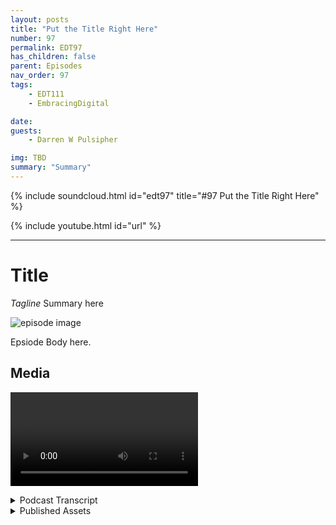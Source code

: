 ```yaml
---
layout: posts
title: "Put the Title Right Here"
number: 97
permalink: EDT97
has_children: false
parent: Episodes
nav_order: 97
tags:
    - EDT111
    - EmbracingDigital

date: 
guests:
    - Darren W Pulsipher

img: TBD
summary: "Summary"
---
```


{% include soundcloud.html id="edt97" title="#97 Put the Title Right Here" %}

{% include youtube.html id="url" %}

---

# Title

*Tagline*
Summary here

![episode image](./thumbnail.png)

Epsiode Body here.

## Media

<video src='url'></video>

<details>
<summary> Podcast Transcript </summary>

<p>﻿1</p>
<p>Hello, this</p>
<p>is Darren Pulsipher chief solution</p>
<p>architect of public sector at Intel.</p>
<p>And welcome to Embracing</p>
<p>Digital Transformation,</p>
<p>where we investigate effective change,</p>
<p>leveraging</p>
<p>people, process and technology.</p>
<p>On today's episode,</p>
<p>the benefits of Graph Databases</p>
<p>with Hadi Amadi,</p>
<p>Director of Product Solutions</p>
<p>at Katana Graph.</p>
<p>Hadi, welcome to the show.</p>
<p>Thank you so much for inviting me</p>
<p>and giving me this opportunity</p>
<p>to be able to talk about this</p>
<p>interesting topic.</p>
<p>Well, it's really interesting</p>
<p>because when I first talked to you guys</p>
<p>about graph databases, I was like, yeah,</p>
<p>I know a little bit about graph databases.</p>
<p>Then you blew my head off</p>
<p>because you taught me a whole lot more</p>
<p>and what you could do.</p>
<p>But before we get into that, Haddie,</p>
<p>tell us a little tell</p>
<p>my audience a little bit about yourself.</p>
<p>Sure. Thanks.</p>
<p>Absolutely.</p>
<p>So let me actually start from a little</p>
<p>of my background and where I came from.</p>
<p>I got my peers in computer</p>
<p>science in 2012, did a lot of research</p>
<p>in cryptography, network</p>
<p>information security</p>
<p>and were in academia</p>
<p>for in a couple of years</p>
<p>after then moved the industry</p>
<p>and focused on different aspects</p>
<p>of security solutions from identity</p>
<p>and access management to other things.</p>
<p>But I think it was since 2015</p>
<p>or so that I started to learn</p>
<p>more about graph</p>
<p>data modeling, graph databases,</p>
<p>graph structure.</p>
<p>And it was interesting enough for me</p>
<p>to actually start thinking how we could</p>
<p>model some of these complex problems</p>
<p>in my field of study</p>
<p>and see whether we can benefit</p>
<p>from a graph later</p>
<p>modeling</p>
<p>and how we can possible better solve them.</p>
<p>And that was interesting enough</p>
<p>for me to be able</p>
<p>to actually do this kind of things.</p>
<p>And the results were very promising.</p>
<p>You know, I had a lot of products</p>
<p>worked on and that actually made me</p>
<p>decide, you know, I want to dedicate</p>
<p>more of my time to grasp.</p>
<p>And that's why I jumped on a graph.</p>
<p>And I'm now there as a director</p>
<p>of solution architecture and also work</p>
<p>on the product, very happy to do so</p>
<p>and trying to actually be</p>
<p>finding those interesting problems</p>
<p>that are complex enough</p>
<p>that the existing alternative</p>
<p>solutions cannot tackle.</p>
<p>And hence the graph.</p>
<p>So this is really interesting</p>
<p>because you guys are trying to</p>
<p>in some respects displace</p>
<p>a technology that's been around</p>
<p>Right.</p>
<p>Those have been around since the dawn of.</p>
<p>All. Of your data structures</p>
<p>and things like that.</p>
<p>Right. Exactly.</p>
<p>Well, let me first,</p>
<p>I know that most of you know people</p>
<p>that are probably listening</p>
<p>to our conversation already know about</p>
<p>this concept of the graph graph structure.</p>
<p>But to respect everybody</p>
<p>who might be interested in the podcast,</p>
<p>let me tell you first, what do we mean</p>
<p>when we talk graph reference?</p>
<p>Okay, that sounds great.</p>
<p>First of all, we're not really talking</p>
<p>about graphs as charts or</p>
<p>graphical interfaces or things like that.</p>
<p>Not even put that matter either.</p>
<p>A graph</p>
<p>in a way of visually visualizing data,</p>
<p>using those images that could be a side</p>
<p>benefit or some product.</p>
<p>But you're really talking about a way</p>
<p>to structure your data in a storage level</p>
<p>so that you can retrieve</p>
<p>and process this data</p>
<p>for some of the complex problems,</p>
<p>especially if this data is interconnected.</p>
<p>On that note,</p>
<p>I should say that it's not.</p>
<p>That graph is going to do the magic and</p>
<p>solve all the problems and we're not here.</p>
<p>At least that's my belief</p>
<p>that to to replace or complete</p>
<p>the existing data structures or solutions</p>
<p>is probably complementing those</p>
<p>for some of the problem</p>
<p>that they can tackle.</p>
<p>Still, if you look at the</p>
<p>some of the problems, some of the data</p>
<p>and hopefully we can talk about that,</p>
<p>the nature of the data will be in a way</p>
<p>that you could still benefit from a key</p>
<p>value datastore relational database model</p>
<p>or or object storage for that matter.</p>
<p>So it doesn't mean that graphs</p>
<p>are there to solve all the problems.</p>
<p>We really need to look at data and see</p>
<p>whether we can benefit from graphs.</p>
<p>Okay.</p>
<p>So that brings up an interesting point</p>
<p>because graph graph databases</p>
<p>are great for linkages</p>
<p>and relationships, right?</p>
<p>Yeah.</p>
<p>But isn't that a relational database?</p>
<p>I mean, the relational database</p>
<p>is all about relationships.</p>
<p>Has it has it in its own right?</p>
<p>It has it in its term.</p>
<p>So what's the key</p>
<p>differentiator differential here?</p>
<p>I know relational databases.</p>
<p>I've got a table, I've got you know, I can</p>
<p>relate from one table to another table.</p>
<p>So what's the key differentiator?</p>
<p>Differentiator here? Fair enough.</p>
<p>Now that's very valid.</p>
<p>Very good question.</p>
<p>I'm glad that you asked that.</p>
<p>Yeah, you're right.</p>
<p>And relational databases are all also</p>
<p>about respecting relationships.</p>
<p>The main difference</p>
<p>is that in relational databases,</p>
<p>we actually took this relationship,</p>
<p>the metadata level and the schema level</p>
<p>browsing graph database is going to be</p>
<p>data driven relationships.</p>
<p>So relationships are going to be part</p>
<p>of the data</p>
<p>versus part of the relational side.</p>
<p>So in other words,</p>
<p>in relational databases, we are letting</p>
<p>tables, columns off the tables basically.</p>
<p>And if you want to introduce</p>
<p>a new relationship, basically,</p>
<p>you need to change a schema in a way.</p>
<p>Whereas Graph provides</p>
<p>this code on clothes schema</p>
<p>less infrastructure</p>
<p>for you to be able to actually add</p>
<p>a little bit of more structure</p>
<p>around your data, but still be flexible</p>
<p>so you can ingest any sort of unstructured</p>
<p>data as well.</p>
<p>Okay.</p>
<p>So it's great at unstructured data coming</p>
<p>in and seamless, which means great for</p>
<p>crave for data.</p>
<p>I don't quite know what the schema is yet.</p>
<p>Right.</p>
<p>So I can see</p>
<p>I can see those those benefits of.</p>
<p>But isn't</p>
<p>everything already stored in a database.</p>
<p>It is.</p>
<p>No, absolutely.</p>
<p>It's just a fact that, again,</p>
<p>the main risk that</p>
<p>you're not facing is big computation.</p>
<p>So we have had a conversation</p>
<p>around big data</p>
<p>for a long while and that thanks</p>
<p>to a lot of technology,</p>
<p>basically that has been has been built</p>
<p>and provided</p>
<p>within the last few years,</p>
<p>we have been able to collect a lot of data</p>
<p>from different sources.</p>
<p>So more than half of the world's</p>
<p>data has been created</p>
<p>within the last couple of years,</p>
<p>but only. At.</p>
<p>Less than 2% of it has been analyzed,</p>
<p>which means that, again,</p>
<p>thanks to those data</p>
<p>like sort of experiences,</p>
<p>you can slowly collect data, however,</p>
<p>and then it gets to processing.</p>
<p>That data is not enough.</p>
<p>It can do</p>
<p>so you want to have a way to flexibly</p>
<p>add a little bit of a structure</p>
<p>to this data, not really much.</p>
<p>And it's dynamic enough that you can</p>
<p>easily change it if you're uncertain.</p>
<p>What still benefit</p>
<p>from optimized advanced computation on it</p>
<p>and graph is an excellent way to do so.</p>
<p>So with only 2%</p>
<p>of the data being analyzed,</p>
<p>most of that data analyzes structured data</p>
<p>today.</p>
<p>Right? Yeah.</p>
<p>But what percentage is that</p>
<p>unstructured data</p>
<p>that that's sitting out there</p>
<p>have all this new data being generated?</p>
<p>Yeah, it's a very valid question</p>
<p>and a very good question.</p>
<p>I don't really know the exact,</p>
<p>you know, basically fraction of that data,</p>
<p>but assume that all of that unstructured</p>
<p>data now is is being tackled</p>
<p>using low level APIs of the data</p>
<p>like experience, which works excellent.</p>
<p>But the problem is</p>
<p>it lacks the optimization</p>
<p>because if you deal with on a structured</p>
<p>low level data, you can't really do</p>
<p>any sort of independent.</p>
<p>Okay.</p>
<p>So how does how does graph database</p>
<p>help with that unstructured data or</p>
<p>give it give us some examples.</p>
<p>Yeah, no, fair enough.</p>
<p>So as I said before, again,</p>
<p>the let me let me start with this again.</p>
<p>I would love to just make sure that I stay</p>
<p>fair with this concept that, hey,</p>
<p>if you do have a data that or a problem</p>
<p>deals with data that's that's isolated.</p>
<p>I mean, you have a bunch of a key values</p>
<p>documents you want to store and retrieve.</p>
<p>You don't really need graph</p>
<p>if you of your use.</p>
<p>This is all about storing data</p>
<p>lots of storage.</p>
<p>You could use</p>
<p>an object solution with that.</p>
<p>But if you you're actually trying to work</p>
<p>with correlated data, interconnected</p>
<p>data, that's where you would benefit</p>
<p>from graph because of the relationships.</p>
<p>And this comes almost in any industry</p>
<p>because the</p>
<p>the unstructured data</p>
<p>usually comes from a variety of sources</p>
<p>and variety of structure</p>
<p>or I should say natures.</p>
<p>And when I can give an example</p>
<p>that I may be more versatile</p>
<p>as let's say we want to go and do</p>
<p>cyber security solutions,</p>
<p>looking at the logs and audit trails</p>
<p>that come from the network</p>
<p>environments, the cloud infrastructure,</p>
<p>the end point hosts</p>
<p>and all that, and these are all coming</p>
<p>from different sources.</p>
<p>The data is different.</p>
<p>Some of them are coming from directories,</p>
<p>some from raw log files and so on</p>
<p>and so forth.</p>
<p>And we would like to have a way to be able</p>
<p>to correlate the data because typically</p>
<p>an identity or a user</p>
<p>that could be part of a log</p>
<p>that comes from our identity</p>
<p>management system could be the same user</p>
<p>that triggers a process in a laptop</p>
<p>or maybe downloads</p>
<p>an attachment from an email</p>
<p>and then out of that.</p>
<p>So if you can actually use</p>
<p>the correlational linkage between</p>
<p>this data, you can get more insight</p>
<p>from it by just analyzing those patterns.</p>
<p>So this is what I'm trying to say.</p>
<p>It doesn't matter</p>
<p>how or where your data is coming from,</p>
<p>but providing that sort of linkage</p>
<p>between these data points,</p>
<p>you will be able to learn more about each</p>
<p>and every record</p>
<p>by looking at the context of them.</p>
<p>So I like the context part of part of this</p>
<p>because that's where I can really start</p>
<p>looking at real data analytics,</p>
<p>where did my data come from?</p>
<p>What else is it related to?</p>
<p>I love the example of an email because</p>
<p>I can't imagine</p>
<p>building a relational database</p>
<p>that shows an email.</p>
<p>Well, I mean, that would be really hard</p>
<p>because, oh,</p>
<p>I've got attachments to it,</p>
<p>I've got responses, I've got for my data.</p>
<p>Tables would be massive</p>
<p>and there would be so many of them to show</p>
<p>all the different relationships.</p>
<p>Yeah.</p>
<p>So, so in graph databases</p>
<p>I can form these relationships</p>
<p>dynamically as,</p>
<p>as my data structures are dynamic.</p>
<p>Is that.</p>
<p>Is that right. Absolutely.</p>
<p>Make it</p>
<p>maybe even to make it more sort of bold</p>
<p>as you know,</p>
<p>if you have a problem anywhere</p>
<p>and you think you can just go to a</p>
<p>whiteboard and just model your data with,</p>
<p>you know,</p>
<p>just some hyper friendly sort of notes</p>
<p>that are connected with edges,</p>
<p>then it seems like it can benefit</p>
<p>from a graph that you don't want</p>
<p>to downgrade that model.</p>
<p>You have in mind to tackle,</p>
<p>but just, you know, make it a</p>
<p>two dimensional data</p>
<p>structures, tables and rules and columns.</p>
<p>You would actually be able to store</p>
<p>it as is</p>
<p>I emphasize</p>
<p>as is the graph data structure.</p>
<p>So one it.</p>
<p>Yeah no I like that.</p>
<p>I like that a lot</p>
<p>so I can see one of the benefits.</p>
<p>One is</p>
<p>I don't have data transformation issues,</p>
<p>so that's going to speed up things</p>
<p>dramatically.</p>
<p>Right, because I'm not trying to represent</p>
<p>complex relationships</p>
<p>in several tables,</p>
<p>so I'm decreasing also the</p>
<p>storage requirements, right?</p>
<p>That is correct.</p>
<p>That is correct.</p>
<p>I mean, it would be one of those,</p>
<p>you know,</p>
<p>double resource</p>
<p>that depending on how you model data,</p>
<p>but you're right</p>
<p>that, you know, let let me just maybe</p>
<p>talk about this social network</p>
<p>because that's very easy.</p>
<p>Oh, social network.</p>
<p>That's a great. One. Yeah.</p>
<p>So to me,</p>
<p>if we want to make it very simplistic,</p>
<p>the graphs and relational databases</p>
<p>or relational database function in general</p>
<p>are very compatible.</p>
<p>The no types look like the tables.</p>
<p>So I have a node, cyber sibeko</p>
<p>that's a person.</p>
<p>And then I could have a table called</p>
<p>personal relational.</p>
<p>That is great.</p>
<p>I might have another.</p>
<p>No talk call location and connect</p>
<p>my person to specific location.</p>
<p>Of course I can have a table call location</p>
<p>and connect them to foreign keys.</p>
<p>Awesome.</p>
<p>Now I have this</p>
<p>relationship of friendship.</p>
<p>A friend person is a friend of person</p>
<p>in my graph model is just so loop</p>
<p>kind of thing, right?</p>
<p>That would allow me to just model</p>
<p>that schema if I want to.</p>
<p>In in a relational database,</p>
<p>I need to create</p>
<p>this new table for friends</p>
<p>and then I need to connect it.</p>
<p>So even at the schema level, I'm</p>
<p>adding some redundancy and some structure</p>
<p>over the top of it.</p>
<p>And if I need to add a new concept</p>
<p>of friendship or relationship,</p>
<p>I need to create new tables. Yeah.</p>
<p>So that is the redundancy of complexity.</p>
<p>So hey, you're right.</p>
<p>And it does add a lot of complexity</p>
<p>on traversing tables to get information</p>
<p>on maintenance, management,</p>
<p>building indices.</p>
<p>All that stuff now becomes more complex</p>
<p>the more relationship of tables</p>
<p>that I have.</p>
<p>So I really kind of</p>
<p>I like this a lot in that what,</p>
<p>what other benefits do I get from a graph</p>
<p>database over relational?</p>
<p>Yeah.</p>
<p>The one other thing about graph databases</p>
<p>is this whole area of graph on elements</p>
<p>in the graph.</p>
<p>I, I'm not going to go into details</p>
<p>of those things.</p>
<p>And basically</p>
<p>the idea of being able to now model</p>
<p>your data and be able to find patterns</p>
<p>on your data based on that.</p>
<p>The way that data is connected is great.</p>
<p>An example could be PageRank</p>
<p>algorithm, which is put forth by Google</p>
<p>to be able to actually now</p>
<p>sort the the pages that have been searched</p>
<p>over time.</p>
<p>You know, what is the most linkages</p>
<p>to the page and all that?</p>
<p>So once you have a data model as a graph,</p>
<p>then you can simply go on a page</p>
<p>like algorithm across a graph</p>
<p>and find a rank for each</p>
<p>and every note based on</p>
<p>how they are connected to the others.</p>
<p>The other example,</p>
<p>to be finding the components.</p>
<p>So you have this this big data, you don't</p>
<p>you have a problem to solve.</p>
<p>You don't know how to tackle this</p>
<p>in a relational database,</p>
<p>but if your data was in the graph,</p>
<p>the one thing that you could do</p>
<p>possibly can make sense depending on</p>
<p>your problem would be to divide</p>
<p>and conquer, to use a connected component</p>
<p>sort of algorithm</p>
<p>with some sort of community</p>
<p>detection algorithm on the graph</p>
<p>to be able to try to get off the sub</p>
<p>graphs, which are our focus.</p>
<p>And then you could go</p>
<p>and look at a specific subgroup</p>
<p>of certain size</p>
<p>and be able to solve your problem.</p>
<p>That is specific.</p>
<p>Some graph that's normal.</p>
<p>So you're how help me understand</p>
<p>what I think I heard was</p>
<p>I can decrease the data set</p>
<p>that I am searching through or analyzing</p>
<p>because of the relationships I can I can</p>
<p>prune things down to a more substantial</p>
<p>set instead of searching everything.</p>
<p>Exactly. Exactly. It's like that's.</p>
<p>Using the the power of data</p>
<p>to even in our data in order</p>
<p>this is connected performance</p>
<p>and things like that would be even looked</p>
<p>at as</p>
<p>ways of doing feature engineering</p>
<p>for our email layer</p>
<p>where you can take advantage of it.</p>
<p>And this information</p>
<p>may not be explicitly given</p>
<p>by a relational or any sort of data,</p>
<p>but it can be found using some sort of</p>
<p>graph mining data mining your data.</p>
<p>So, so the algorithms in a graph database</p>
<p>are very different than the algorithms</p>
<p>that we've seen in relational databases</p>
<p>that so and better optimize you think,</p>
<p>oh I can get,</p>
<p>I can get to large sets of data faster.</p>
<p>Absolutely.</p>
<p>I mean better optimized for those.</p>
<p>Again, for the purpose of data.</p>
<p>I mean, if you're talking about</p>
<p>graph algorithm, which is about,</p>
<p>you know, that first search,</p>
<p>you need a graph in the structure</p>
<p>if you want to use a relational data</p>
<p>or anything else, that would be to.</p>
<p>Let's say that I just had</p>
<p>one big table and I'm just doing raw</p>
<p>searches for I need</p>
<p>I need everyone with this zip code.</p>
<p>A relational database</p>
<p>would probably be the way to go.</p>
<p>Absolutely.</p>
<p>I mean, if those are the queries</p>
<p>that you want to get, that would be.</p>
<p>But if you're in the realm of,</p>
<p>let's say, manage massive data management</p>
<p>for some sort of entity,</p>
<p>basically entity resolution,</p>
<p>those kind of things that actually would</p>
<p>benefit from a modeling your data in a way</p>
<p>that you can actually find patterns</p>
<p>and patterns between different entities.</p>
<p>Then relational database</p>
<p>can help you in a scalable right.</p>
<p>And again, I'm saying.</p>
<p>In a scalable.</p>
<p>Way, you can definitely model anything</p>
<p>that today we have in a graph database</p>
<p>with a relational data structure</p>
<p>and vice versa.</p>
<p>It's all about when data skills,</p>
<p>one of them can't keep up.</p>
<p>Gotcha.</p>
<p>So let's talk about scale a little bit.</p>
<p>When you say scale,</p>
<p>I mean, how big are we talking?</p>
<p>I mean, in relational databases,</p>
<p>we talk about number of rows.</p>
<p>Yeah. Right.</p>
<p>That would be comparable</p>
<p>to number of nodes in a</p>
<p>in a graph database, correct.</p>
<p>Pretty much, yes.</p>
<p>You're right.</p>
<p>The number of nodes</p>
<p>for that give you actually a number</p>
<p>of those times</p>
<p>the tables in a relational database.</p>
<p>Plus you do have</p>
<p>the relationships here as well</p>
<p>that could add to the complexity of this.</p>
<p>So how big can these graphs get.</p>
<p>That that's also a very great question</p>
<p>because again, the way that graphs work</p>
<p>or this graph it is the structure</p>
<p>makes it a bit hard to scale and chart</p>
<p>a relational database.</p>
<p>It's easy to cut a table</p>
<p>and put it on two servers.</p>
<p>Right.</p>
<p>And that would allow you</p>
<p>to be able to more.</p>
<p>I would say intuitively, partition</p>
<p>your data and go with your scalability</p>
<p>beyond a specific basically</p>
<p>one server</p>
<p>so you can go with much, much bigger data.</p>
<p>And that that's that that has been</p>
<p>one of the drawbacks of the graph data</p>
<p>or earlier graph database technologies</p>
<p>that they were all</p>
<p>actually designed</p>
<p>or built to be a single whole solution.</p>
<p>So you have a bigger graph</p>
<p>if you want to have a bigger,</p>
<p>you know, make it</p>
<p>even bigger, you need to scale</p>
<p>up, add more memory or more CPU too.</p>
<p>Yeah, we yeah, we like it</p>
<p>when they have more CPU's</p>
<p>and maybe some persistent memory</p>
<p>from Intel.</p>
<p>There's that would be great.</p>
<p>It's just awesome and that's great.</p>
<p>But I can't scale to that</p>
<p>to buy it right. Now.</p>
<p>If you do have that,</p>
<p>you know you get definitely it still</p>
<p>you want to vertically scale</p>
<p>as much as possible</p>
<p>thanks to the technologies</p>
<p>like Intel VMs and all that.</p>
<p>But then once you get to basically</p>
<p>a place that you want to actually work</p>
<p>with petabytes of data,</p>
<p>then you would want to scale horizontally</p>
<p>and the new technologies</p>
<p>on the on the graphic to platforms</p>
<p>like ourselves</p>
<p>are actually all about distributed</p>
<p>computing.</p>
<p>And distributed</p>
<p>computing is basically allowing us to now</p>
<p>short the graph, basically just look out,</p>
<p>you know,</p>
<p>in terms of just using a scissor</p>
<p>and cutting the grass and multiple pieces</p>
<p>and just make sure those edges</p>
<p>of those linkages are kept a preserve.</p>
<p>And then you can split or the problem</p>
<p>into multiple small pieces</p>
<p>and have each graph</p>
<p>work up a small part of the graph</p>
<p>and give you the final solution.</p>
<p>Okay.</p>
<p>So there are so this is</p>
<p>this is a new things very distributed</p>
<p>distributed graph databases</p>
<p>because</p>
<p>I like how you mentioned that</p>
<p>that has been a limitation in the past.</p>
<p>Right.</p>
<p>A graph database can only be as big as</p>
<p>the amount of memory you have on your box.</p>
<p>Basically, which makes some screaming</p>
<p>fast, write very things in memory.</p>
<p>But now you're now you're saying</p>
<p>they do have distributed techniques.</p>
<p>Now I can.</p>
<p>So how big</p>
<p>can I make a distributed graph now?</p>
<p>Is there any limitation.</p>
<p>From our technology or what</p>
<p>I can say we have proven like, you know,</p>
<p>you could use 256 machines or beyond</p>
<p>to be able to actually process your data.</p>
<p>So if you multiply by those, it's</p>
<p>arbitrary.</p>
<p>You can easily get</p>
<p>to tens of terabytes of data in memory.</p>
<p>Yeah, yeah.</p>
<p>Tens of petabytes. Yeah.</p>
<p>That's a lot of data.</p>
<p>That's right.</p>
<p>And all in one go all connect.</p>
<p>That's in that's incredible. Yeah.</p>
<p>That's absolutely</p>
<p>because that, that actually matches</p>
<p>some of the existing requirements</p>
<p>that we have from graph</p>
<p>that are dealing with, you know, daily</p>
<p>collecting logs, data and being able</p>
<p>to analyze it and bring it back</p>
<p>to the downstream systems.</p>
<p>The usually atomized data,</p>
<p>especially for the companies</p>
<p>that provide SAS solutions</p>
<p>to their customers</p>
<p>and they want to have across</p>
<p>customer analytics</p>
<p>that's really very popular.</p>
<p>So the users.</p>
<p>RDR, our</p>
<p>DB CMS has been around a long time,</p>
<p>a lot of tools around backup</p>
<p>and restore on</p>
<p>managing indexes</p>
<p>and in purging parts,</p>
<p>you know, cleaning of database.</p>
<p>All this has been around for a long time.</p>
<p>What about for graph databases?</p>
<p>Do I have the same issues</p>
<p>or is it different</p>
<p>because it's stored differently</p>
<p>because you're storing the model</p>
<p>instead of a representation of the model?</p>
<p>I mean, what's built up around it?</p>
<p>And do I need an ecosystem like I've had</p>
<p>to build with relational databases?</p>
<p>Yeah, pretty much similar.</p>
<p>Maybe graph is a little bit more dynamic</p>
<p>and might be a little more flexible</p>
<p>to tackle, but I would say that we do if</p>
<p>if you are providing graph database</p>
<p>management system,</p>
<p>you would need to go through</p>
<p>the same process very much like data is.</p>
<p>And thankfully</p>
<p>those have already been resolved</p>
<p>now. Okay.</p>
<p>If you want to move to</p>
<p>graphs data analytics platform,</p>
<p>which is beyond</p>
<p>just the operational databases,</p>
<p>you could take advantage of other things</p>
<p>like data warehousing capabilities, data,</p>
<p>native communities.</p>
<p>You know, one of them</p>
<p>would be just a storage of separate</p>
<p>the separation of the storage and compute,</p>
<p>meaning that especially</p>
<p>for those graph processing technologies</p>
<p>that are doing everything in memory</p>
<p>don't really need to rely on storage</p>
<p>that is attached to the services.</p>
<p>So you can have a totally different</p>
<p>storage service.</p>
<p>What we use, for example, is object</p>
<p>storage and then we want to compute.</p>
<p>We opportunistically load whatever we want</p>
<p>from the graph to the memory,</p>
<p>distributed memory of all those machines.</p>
<p>There's a computation, bring the data</p>
<p>back in immutable way of the storage.</p>
<p>So in that case,</p>
<p>even if you destroy the whole cluster</p>
<p>and that's something that you would see</p>
<p>data scientist,</p>
<p>the analytics use cases are a lot.</p>
<p>You don't lose anything.</p>
<p>All your data is already there</p>
<p>warehouse and you just need to actually</p>
<p>be able to run that you will.</p>
<p>Got to know that.</p>
<p>So what you're telling me</p>
<p>is all the things that I can find in</p>
<p>relational databases,</p>
<p>analytics packages, backup and restore</p>
<p>maintenance, all that stuff exists</p>
<p>for graph databases too.</p>
<p>Is that okay?</p>
<p>So I'm not I'm not bleeding bleeding edge</p>
<p>out here</p>
<p>where I'm all alone and I have no support.</p>
<p>There's lots of</p>
<p>there's open source graph databases</p>
<p>and there's commercial ones.</p>
<p>There's,</p>
<p>there's more than just one out there.</p>
<p>But again, we could talk about this things</p>
<p>and these are all valid concerns</p>
<p>because as you said,</p>
<p>the relational database with others,</p>
<p>these are mature fields and ground</p>
<p>is a bit newer.</p>
<p>But one thing is absolutely</p>
<p>some of this needs to be tackled.</p>
<p>One of the other limitations</p>
<p>that I should say</p>
<p>that people mentioned about graph data</p>
<p>and these tools is about the language,</p>
<p>lack of standard language to fully grasp</p>
<p>and is on the way to go.</p>
<p>Now, open software is a de facto</p>
<p>standard way of talking to graph.</p>
<p>It's it's</p>
<p>very slow like a SQL, I would say,</p>
<p>but definitely more intuitive for graphs.</p>
<p>And then</p>
<p>we are on the horizon to see a Google,</p>
<p>which is a graph</p>
<p>which is going to be a standard one</p>
<p>which is, you know,</p>
<p>pretty much basically deciphered.</p>
<p>So, so soon enough we're going to see</p>
<p>really standard language</p>
<p>to be able to talk the graphs.</p>
<p>Oh, that would be great,</p>
<p>because then I have that portability</p>
<p>that I worry about, right,</p>
<p>as a practitioner.</p>
<p>So SQL statement, has anyone written</p>
<p>and asked you all the graph.</p>
<p>Oh interesting.</p>
<p>Non no.</p>
<p>Of what you know there is</p>
<p>graphs fill in a graph</p>
<p>like school statements or this is.</p>
<p>Well some of them won't make sense.</p>
<p>Yeah exactly.</p>
<p>Like join.</p>
<p>I'm going to join. What.</p>
<p>No there aren't tables.</p>
<p>There aren't tables to join.</p>
<p>Yeah it should be an easy task.</p>
<p>But if you do have the graph, I would say</p>
<p>if you do have the graph capabilities,</p>
<p>you want benefits from them,</p>
<p>you don't want to downgrade your income.</p>
<p>You don't want to downgrade.</p>
<p>Yeah, yeah, yeah.</p>
<p>But on the service layer, I've seen a lot.</p>
<p>I mean, now there's this graph tool,</p>
<p>basically framework</p>
<p>and we allow us to connect to any sort</p>
<p>of relational document or graphing</p>
<p>and basically that might be able</p>
<p>to provide an API</p>
<p>and and graph actually is doing a good job</p>
<p>and it's based on a graph data</p>
<p>back can like can work for anything.</p>
<p>So that would be probably a very nice they</p>
<p>have to do this interfaces some of this.</p>
<p>Oh this has been insightful I like because</p>
<p>this is a big conundrum</p>
<p>for a lot of people,</p>
<p>especially as our data is exploding,</p>
<p>especially unstructured or semi-structured</p>
<p>data.</p>
<p>Sounds like graph</p>
<p>databases is a good way to go,</p>
<p>but like you said, not for everything.</p>
<p>So do you.</p>
<p>Do you ever see anyone maybe going</p>
<p>to a graph database first and then saying,</p>
<p>hey, I understand the structure</p>
<p>well enough, I'm going to drop it into</p>
<p>a relational database for index</p>
<p>speed and things like that</p>
<p>or how do you see it?</p>
<p>I think I think everybody that well,</p>
<p>this is based on my view and little or</p>
<p>no sign of the new,</p>
<p>I'll get 100% certainty in my view.</p>
<p>But based on my I would say about a year</p>
<p>being experienced in the field and talking</p>
<p>to some stakeholders and customers,</p>
<p>people that</p>
<p>use graphs to immediately</p>
<p>see the benefit they don't want to draw.</p>
<p>The main reason that they may drop</p>
<p>it is because some of the technologies</p>
<p>cannot keep up in terms of scalability</p>
<p>and or maybe they're just expensive.</p>
<p>So the work that some of the other graph</p>
<p>technology out there is doing is</p>
<p>try to make graphs</p>
<p>more like very commodity tool</p>
<p>that people can use for different things</p>
<p>rather than luxuries in that database.</p>
<p>Gotcha. Yeah.</p>
<p>Like I'm only targeting it to this problem</p>
<p>because it's perfect for graph.</p>
<p>The cost benefits are huge.</p>
<p>So I see where you're going.</p>
<p>You want to make it more commonly used.</p>
<p>That makes. Sense. Yeah.</p>
<p>And I'm, I'm working with companies now.</p>
<p>We're actually providing</p>
<p>graph based solutions.</p>
<p>Everything is graphs</p>
<p>and graphics solutions for identity,</p>
<p>for massive data management and all that.</p>
<p>And they see the benefits immediately</p>
<p>that they can easily downgrade</p>
<p>back to the version of news.</p>
<p>And that again, I'm not saying that</p>
<p>these are replacing each other</p>
<p>is that maybe it's still relational data.</p>
<p>Is it going to be used for some purposes,</p>
<p>but not for the problems</p>
<p>that necessarily</p>
<p>deal with interconnectivity.</p>
<p>Now that that makes sense?</p>
<p>I mean, that makes some sense.</p>
<p>So this</p>
<p>this will cover almost any vertical I can.</p>
<p>I can see applications, especially for Iot</p>
<p>types of devices. Right.</p>
<p>So we can see this span of verticals.</p>
<p>Well, what would you say are the hottest</p>
<p>the hottest use case,</p>
<p>the hottest verticals right now</p>
<p>that you guys are seeing</p>
<p>the most traction? Yeah, definitely.</p>
<p>I mean, graph in general</p>
<p>started from those,</p>
<p>I would say early invention of graph</p>
<p>solutions specific to some products,</p>
<p>you know, companies</p>
<p>like LinkedIn and Facebook,</p>
<p>they have their own social graphs</p>
<p>and all that</p>
<p>more textbook.</p>
<p>Now, you know, a very good example</p>
<p>could be in e-commerce, right</p>
<p>on the problem of recommendation</p>
<p>engine, basically.</p>
<p>I'll recommend. It. Yeah.</p>
<p>I mean, this is huge because</p>
<p>just to look at it again,</p>
<p>I try to just imagine my mind.</p>
<p>I'm going to work around and try</p>
<p>to actually now abstract this problem.</p>
<p>What I'm talking about,</p>
<p>I'm talking about customers accounts,</p>
<p>purchases of products and services</p>
<p>and other things, right?</p>
<p>And as soon as I actually can find</p>
<p>this connection</p>
<p>between them</p>
<p>and how customers do some actions,</p>
<p>maybe they review a product, a purchase,</p>
<p>and they click on a link.</p>
<p>And if I can have this basically graph</p>
<p>made based on this</p>
<p>behavior</p>
<p>of the customers that I can easily now</p>
<p>look at a specific customer</p>
<p>that now has signed into my</p>
<p>e-commerce website and look</p>
<p>what attributes they have, what kind of,</p>
<p>you know, purchases they've done before,</p>
<p>what other customers are similar to you.</p>
<p>But just finding this patterns</p>
<p>of traversing to the graph</p>
<p>and what customer to the others</p>
<p>on all the similarity measures</p>
<p>and then be able to provide</p>
<p>the recommendation</p>
<p>right away to that customer.</p>
<p>So this is something that, again,</p>
<p>you couldn't do it with any single</p>
<p>data store graph.</p>
<p>That's so it's great.</p>
<p>It's great for like real time</p>
<p>relationships reversing.</p>
<p>I love that. Right.</p>
<p>Because otherwise can you imagine</p>
<p>the the relational database queries</p>
<p>on one on that you'd be hitting</p>
<p>all the tables in in your e-commerce.</p>
<p>Yeah.</p>
<p>And the joins would be extraordinary</p>
<p>and it wouldn't be in seconds</p>
<p>it would be in minutes</p>
<p>if. You were like. Exactly.</p>
<p>Especially in this case,</p>
<p>you already have a starting point.</p>
<p>This means that look at you</p>
<p>have your your your source</p>
<p>and possibly going to,</p>
<p>you know, maybe you're looking</p>
<p>how to work from that source</p>
<p>and find some destination packet there.</p>
<p>Yeah.</p>
<p>In relation to this, this problem</p>
<p>is not really meant to be solved that way</p>
<p>and graph is just walking with the graph.</p>
<p>Simple.</p>
<p>That's walking.</p>
<p>Yeah.</p>
<p>Walk in the graph</p>
<p>which which I really like a lot.</p>
<p>Well a howdy this has been great.</p>
<p>Thank you for coming on the show.</p>
<p>I, I learn a lot every time I talk to you.</p>
<p>I learn something new, which I appreciate</p>
<p>and and thank you for coming on the show</p>
<p>also.</p>
<p>Well, thank you so much for again</p>
<p>inviting me to this podcast,</p>
<p>having this conversation.</p>
<p>It was lovely, having a chat with</p>
<p>you also learned a lot from</p>
<p>from your comments and your feedback.</p>
<p>Any time, you know,</p>
<p>I'll I'll be happy to help anybody</p>
<p>that is interested about this council</p>
<p>and also learn more about</p>
<p>great.</p>
<p>If you guys want to find out more on</p>
<p>how to contact Hadi,</p>
<p>take a look at our blog</p>
<p>at embracingdigital.org</p>
<p>and we'll have we'll have an email address</p>
<p>up there.</p>
<p>Is that okay, Hadi? My pleasure.</p>
<p>All right.</p>
<p>There you go.</p>
<p>Thank you for listening</p>
<p>to Embracing Digital Transformation today.</p>
<p>If you enjoyed our podcast,</p>
<p>give it five stars on your favorite</p>
<p>podcasting site or YouTube channel.</p>
<p>You can find out more information</p>
<p>about embracing digital transformation</p>
<p>and embracingdigital.org next</p>
<p>time, Go out and do something wonderful.</p>

</details>

<details>
<summary> Published Assets </summary>


</details>
